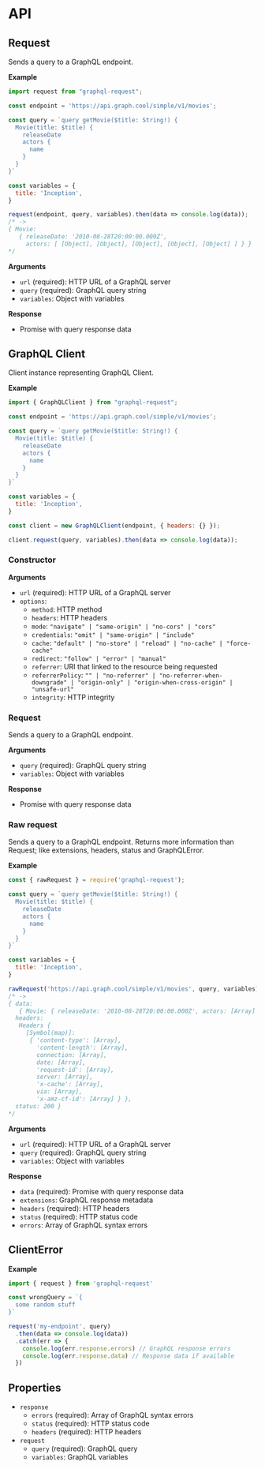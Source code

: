 # API

## Request

Sends a query to a GraphQL endpoint.

**Example**

```js
import request from "graphql-request";

const endpoint = 'https://api.graph.cool/simple/v1/movies';

const query = `query getMovie($title: String!) {
  Movie(title: $title) {
    releaseDate
    actors {
      name
    }
  }
}`

const variables = {
  title: 'Inception',
}

request(endpoint, query, variables).then(data => console.log(data));
/* ->
{ Movie:
   { releaseDate: '2010-08-28T20:00:00.000Z',
     actors: [ [Object], [Object], [Object], [Object], [Object] ] } }
*/
```

**Arguments**

* `url` (required): HTTP URL of a GraphQL server
* `query` (required): GraphQL query string
* `variables`: Object with variables

**Response**

* Promise with query response data

## GraphQL Client

Client instance representing GraphQL Client.

**Example**

```js
import { GraphQLClient } from "graphql-request";

const endpoint = 'https://api.graph.cool/simple/v1/movies';

const query = `query getMovie($title: String!) {
  Movie(title: $title) {
    releaseDate
    actors {
      name
    }
  }
}`

const variables = {
  title: 'Inception',
}

const client = new GraphQLClient(endpoint, { headers: {} });

client.request(query, variables).then(data => console.log(data));
```

### Constructor

**Arguments**

* `url` (required): HTTP URL of a GraphQL server
* `options`:
  * `method`: HTTP method
  * `headers`: HTTP headers
  * `mode`: `"navigate" | "same-origin" | "no-cors" | "cors"`
  * `credentials`: `"omit" | "same-origin" | "include"`
  * `cache`: `"default" | "no-store" | "reload" | "no-cache" | "force-cache"`
  * `redirect`: `"follow" | "error" | "manual"`
  * `referrer`: URI that linked to the resource being requested
  * `referrerPolicy`: `"" | "no-referrer" | "no-referrer-when-downgrade" | "origin-only" | "origin-when-cross-origin" | "unsafe-url"`
  * `integrity`: HTTP integrity

### Request

Sends a query to a GraphQL endpoint.

**Arguments**

* `query` (required): GraphQL query string
* `variables`: Object with variables

**Response**

* Promise with query response data

### Raw request

Sends a query to a GraphQL endpoint. Returns more information than Request; like extensions, headers, status and GraphQLError.

**Example**

```js
const { rawRequest } = require('graphql-request');

const query = `query getMovie($title: String!) {
  Movie(title: $title) {
    releaseDate
    actors {
      name
    }
  }
}`

const variables = {
  title: 'Inception',
}

rawRequest('https://api.graph.cool/simple/v1/movies', query, variables).then(data => console.log(data))
/* ->
{ data:
   { Movie: { releaseDate: '2010-08-28T20:00:00.000Z', actors: [Array] } },
  headers:
   Headers {
     [Symbol(map)]:
      { 'content-type': [Array],
        'content-length': [Array],
        connection: [Array],
        date: [Array],
        'request-id': [Array],
        server: [Array],
        'x-cache': [Array],
        via: [Array],
        'x-amz-cf-id': [Array] } },
  status: 200 }
*/
```

**Arguments**

* `url` (required): HTTP URL of a GraphQL server
* `query` (required): GraphQL query string
* `variables`: Object with variables

**Response**

* `data` (required): Promise with query response data
* `extensions`: GraphQL response metadata
* `headers` (required): HTTP headers
* `status` (required): HTTP status code
* `errors`: Array of GraphQL syntax errors

## ClientError

**Example**

```js
import { request } from 'graphql-request'

const wrongQuery = `{
  some random stuff
}`

request('my-endpoint', query)
  .then(data => console.log(data))
  .catch(err => {
    console.log(err.response.errors) // GraphQL response errors
    console.log(err.response.data) // Response data if available
  })
```

## Properties

* `response`
  * `errors` (required): Array of GraphQL syntax errors
  * `status` (required): HTTP status code
  * `headers` (required): HTTP headers
* `request`
  * `query` (required): GraphQL query
  * `variables`: GraphQL variables